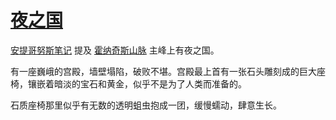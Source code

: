 # [夜之国](../地区/夜之国.md)

[安提哥努斯笔记](../物品/安提哥努斯家族笔记.md) 提及 [霍纳奇斯山脉](../地区/霍纳奇斯山脉.md) 主峰上有夜之国。

有一座巍峨的宫殿，墙壁塌陷，破败不堪。宫殿最上首有一张石头雕刻成的巨大座椅，镶嵌着暗淡的宝石和黄金，似乎不是为了人类而准备的。

石质座椅那里似乎有无数的透明蛆虫抱成一团，缓慢蠕动，肆意生长。

